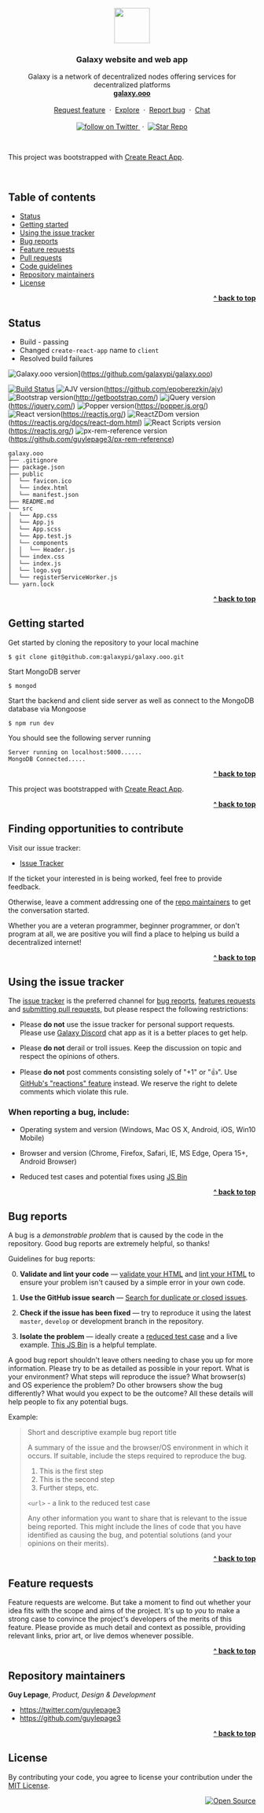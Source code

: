 <p align="center">
  <a href="http://galaxy.ooo">
    <img src="https://media.githubusercontent.com/media/galaxypi/galaxy-design/master/social/social-galaxy-logo-rounded.png" width=72 height=72>
  </a>

  <h3 align="center">Galaxy website and web app</h3>

  <p align="center">
    Galaxy is a network of decentralized nodes offering services for
    decentralized platforms
    <br/>
    <a href="http://galaxy.ooo"><strong>galaxy.ooo</strong></a>
    <br/>
    <br/>
    <a href="https://github.com/galaxypi/galaxy/issues/new?template=feature_request.md">Request feature</a>
    &nbsp;&middot;&nbsp;
    <a href="https://github.com/galaxypi/">Explore</a>
    &nbsp;&middot;&nbsp;
    <a href="https://github.com/galaxypi/galaxy.ooo/issues/new?template=issues.md">
    Report bug</a>
    &nbsp;&middot;&nbsp;
    <a href="https://discord.gg/36K9nan">Chat</a>
    <br/>
    <br/>
    <a href="https://twitter.com/intent/follow?screen_name=galaxypilab">
      <img src="https://img.shields.io/twitter/url/https/twitter.com/galaxypilab.svg?style=social&label=Follow%20%40galaxypilab&logo=twitter" alt="follow on Twitter">
    </a>
    &nbsp;&middot;&nbsp;
    <a href="https://github.com/galaxypi/galaxy-website/stargazers">
      <img src="https://img.shields.io/github/stars/galaxypi/galaxy-website.svg?style=social&label=Star&maxAge=2592000" alt="Star Repo">
    </a>
  </p>
</p>

<br/>

This project was bootstrapped with [Create React App](https://github.com/facebookincubator/create-react-app).

<br/>


## Table of contents

- [Status](#status)
- [Getting started](#getting-started)
- [Using the issue tracker](#using-the-issue-tracker)
- [Bug reports](#bug-reports)
- [Feature requests](#feature-requests)
- [Pull requests](#pull-requests)
- [Code guidelines](#code-guidelines)
- [Repository maintainers](#repository-maintainers)
- [License](#license)

<div align="right">
    <b><a href="#galaxy-website-and-web-app">^ back to top</a></b>
</div>


## Status

- Build - passing
- Changed `create-react-app` name to `client`
- Resolved build failures

![Galaxy.ooo version](https://img.shields.io/badge/galaxy.ooo-v0.1.0-brightgreen.svg?colorA=212121&colorB=00BB00.svg)](https://github.com/galaxypi/galaxy.ooo)

[![Build Status](https://img.shields.io/badge/Build_Status-Passing-brightgreen.svg?colorA=212121&colorB=00BB00)](https://github.com/galaxypi/galaxy.ooo)
![AJV version](https://img.shields.io/badge/AJV-v6.5.1-blue.svg?colorA=212121&colorB=007BFF)(https://github.com/epoberezkin/ajv)
![Bootstrap version](https://img.shields.io/badge/Bootstrap-v4.0.0-alpha.6-blue.svg?colorA=212121&colorB=007BFF)(http://getbootstrap.com/)
![jQuery version](https://img.shields.io/badge/jQuery-v3.3.1-blue.svg?colorA=212121&colorB=007BFF)(https://jquery.com/)
![Popper version](https://img.shields.io/badge/Popper.js-v1.14.3-blue.svg?colorA=212121&colorB=007BFF)(https://popper.js.org/)
![React version](https://img.shields.io/badge/React-v16.4.1-blue.svg?colorA=212121&colorB=007BFF)(https://reactjs.org/)
![ReactZDom version](https://img.shields.io/badge/React--dom-v16.4.1-blue.svg?colorA=212121&colorB=007BFF)(https://reactjs.org/docs/react-dom.html)
![React Scripts version](https://img.shields.io/badge/react--scripts-v1.1.4-blue.svg?colorA=212121&colorB=007BFF)(https://reactjs.org/)
![px-rem-reference version](https://img.shields.io/badge/px-rem-reference-v1.2.2-blue.svg?colorA=212121&colorB=007BFF)(https://github.com/guylepage3/px-rem-reference)

```
galaxy.ooo
├── .gitignore
├── package.json
├── public
│  └── favicon.ico
│  └── index.html
│  └── manifest.json
├── README.md
└── src
│  └── App.css
│  └── App.js
│  └── App.scss
│  └── App.test.js
│  └── components
│  │  └── Header.js
│  └── index.css
│  └── index.js
│  └── logo.svg
│  └── registerServiceWorker.js
└── yarn.lock

```

<div align="right">
    <b><a href="#galaxy-website-and-web-app">^ back to top</a></b>
</div>


## Getting started

Get started by cloning the repository to your local machine

```
$ git clone git@github.com:galaxypi/galaxy.ooo.git
```

Start MongoDB server

```
$ mongod
```

Start the backend and client side server as well as connect to the MongoDB database via Mongoose

```
$ npm run dev
```

You should see the following server running

```
Server running on localhost:5000......
MongoDB Connected.....
```

<div align="right">
    <b><a href="#galaxy-website-and-web-app">^ back to top</a></b>
</div>


This project was bootstrapped with [Create React App](https://github.com/facebookincubator/create-react-app).

<div align="right">
    <b><a href="#galaxy-website-and-web-app">^ back to top</a></b>
</div>


## Finding opportunities to contribute

Visit our issue tracker:

- [Issue Tracker](https://github.com/galaxypi/galaxy.ooo/issues)

If the ticket your interested in is being worked, feel free to provide feedback.

Otherwise, leave a comment addressing one of the [repo maintainers](#repository-maintainers) to get
the conversation started.

Whether you are a veteran programmer, beginner programmer, or don't program at all, we
are positive you will find a place to helping us build a decentralized internet!

<div align="right">
    <b><a href="#galaxy-website-and-web-app">^ back to top</a></b>
</div>


## Using the issue tracker

The [issue tracker](https://github.com/galaxypi/galaxy.ooo/issues) is the preferred channel for [bug reports](#bug-reports), [features requests](#feature-requests) and [submitting pull requests](#pull-requests), but please respect the following
restrictions:

* Please **do not** use the issue tracker for personal support requests.  Please use [Galaxy Discord](https://discord.gg/36K9nan) chat app as it is a better places to get help.

* Please **do not** derail or troll issues. Keep the discussion on topic and respect the opinions of others.

* Please **do not** post comments consisting solely of "+1" or ":thumbsup:". Use [GitHub's "reactions" feature](https://github.com/blog/2119-add-reactions-to-pull-requests-issues-and-comments) instead. We reserve the right to delete comments which violate this rule.

### When reporting a bug, include:

* Operating system and version (Windows, Mac OS X, Android, iOS, Win10 Mobile)

* Browser and version (Chrome, Firefox, Safari, IE, MS Edge, Opera 15+, Android Browser)

* Reduced test cases and potential fixes using [JS Bin](https://jsbin.com)

<div align="right">
    <b><a href="#galaxy-website-and-web-app">^ back to top</a></b>
</div>


## Bug reports

A bug is a _demonstrable problem_ that is caused by the code in the repository. Good bug reports are extremely helpful, so thanks!

Guidelines for bug reports:

0. **Validate and lint your code** &mdash; [validate your HTML](https://html5.validator.nu) and [lint your HTML](https://github.com/twbs/bootlint) to ensure your problem isn't caused by a simple error in your own code.

1. **Use the GitHub issue search** &mdash; [Search for duplicate or closed issues]().

2. **Check if the issue has been fixed** &mdash; try to reproduce it using the latest `master`, `develop` or development branch in the repository.

3. **Isolate the problem** &mdash; ideally create a [reduced test case](https://css-tricks.com/reduced-test-cases/) and a live example. [This JS Bin](https://jsbin.com/lolome/edit?html,output) is a helpful template.

A good bug report shouldn't leave others needing to chase you up for more information. Please try to be as detailed as possible in your report. What is your environment? What steps will reproduce the issue? What browser(s) and OS experience the problem? Do other browsers show the bug differently? What would you expect to be the outcome? All these details will help people to fix any potential bugs.

Example:

> Short and descriptive example bug report title
>
> A summary of the issue and the browser/OS environment in which it occurs. If
> suitable, include the steps required to reproduce the bug.
>
> 1. This is the first step
> 2. This is the second step
> 3. Further steps, etc.
>
> `<url>` - a link to the reduced test case
>
> Any other information you want to share that is relevant to the issue being
> reported. This might include the lines of code that you have identified as
> causing the bug, and potential solutions (and your opinions on their
> merits).

<div align="right">
    <b><a href="#galaxy-website-and-web-app">^ back to top</a></b>
</div>


## Feature requests

Feature requests are welcome. But take a moment to find out whether your idea fits with the scope and aims of the project. It's up to *you* to make a strong case to convince the project's developers of the merits of this feature. Please provide as much detail and context as possible, providing relevant links, prior art, or live demos whenever possible.

<div align="right">
    <b><a href="#galaxy-website-and-web-app">^ back to top</a></b>
</div>


## Repository maintainers

**Guy Lepage**, _Product, Design & Development_
- <https://twitter.com/guylepage3>
- <https://github.com/guylepage3>

<div align="right">
    <b><a href="#galaxy-website-and-web-app">^ back to top</a></b>
</div>


## License

By contributing your code, you agree to license your contribution under the [
MIT License](LICENSE.md).

<div align="right">
  <a href="https://opensource.guide/how-to-contribute/#why-contribute-to-open-source">
    <img src="https://badges.frapsoft.com/os/v3/open-source.png?v=103)](https://github.com/ellerbrock/open-source-badges/" alt="Open Source">
  </a>
</div>
